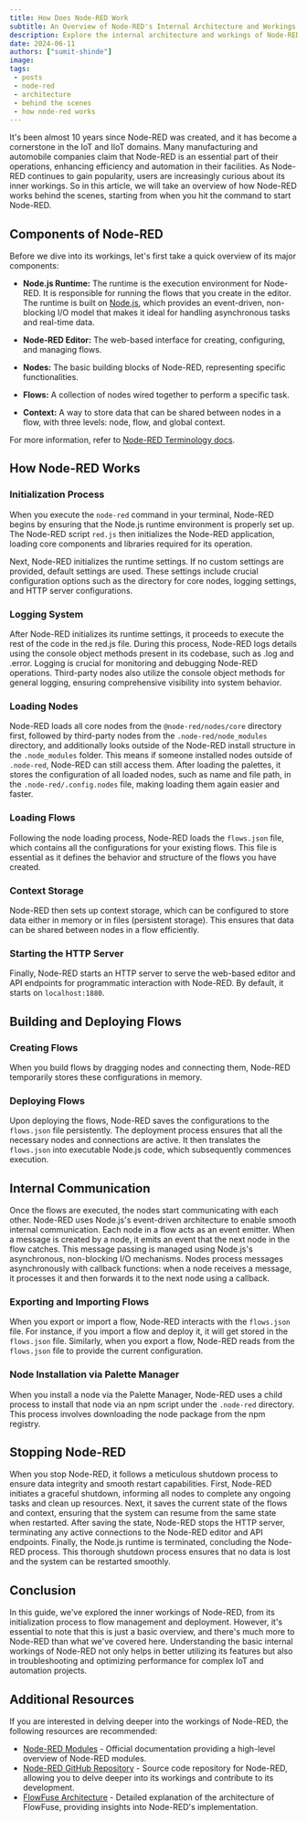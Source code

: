 ```yaml
---
title: How Does Node-RED Work
subtitle: An Overview of Node-RED's Internal Architecture and Workings
description: Explore the internal architecture and workings of Node-RED, from its runtime environment to flow management.
date: 2024-06-11
authors: ["sumit-shinde"]
image:
tags:
 - posts
 - node-red
 - architecture
 - behind the scenes
 - how node-red works
---
```


It's been almost 10 years since Node-RED was created, and it has become a cornerstone in the IoT and IIoT domains. Many manufacturing and automobile companies claim that Node-RED is an essential part of their operations, enhancing efficiency and automation in their facilities. As Node-RED continues to gain popularity, users are increasingly curious about its inner workings. So in this article, we will take an overview of how Node-RED works behind the scenes, starting from when you hit the command to start Node-RED.

<!--more-->

## Components of Node-RED

Before we dive into its workings, let's first take a quick overview of its major components:

- **Node.js Runtime:** The runtime is the execution environment for Node-RED. It is responsible for running the flows that you create in the editor. The runtime is built on [Node.js](https://nodejs.org/en/learn/getting-started/introduction-to-nodejs), which provides an event-driven, non-blocking I/O model that makes it ideal for handling asynchronous tasks and real-time data.

- **Node-RED Editor:** The web-based interface for creating, configuring, and managing flows.

- **Nodes:** The basic building blocks of Node-RED, representing specific functionalities.

- **Flows:** A collection of nodes wired together to perform a specific task.

- **Context:** A way to store data that can be shared between nodes in a flow, with three levels: node, flow, and global context.

For more information, refer to [Node-RED Terminology docs](/node-red/terminology).

## How Node-RED Works

### Initialization Process

When you execute the `node-red` command in your terminal, Node-RED begins by ensuring that the Node.js runtime environment is properly set up. The Node-RED script `red.js` then initializes the Node-RED application, loading core components and libraries required for its operation.

Next, Node-RED initializes the runtime settings. If no custom settings are provided, default settings are used. These settings include crucial configuration options such as the directory for core nodes, logging settings, and HTTP server configurations.

### Logging System

After Node-RED initializes its runtime settings, it proceeds to execute the rest of the code in the red.js file. During this process, Node-RED logs details using the console object methods present in its codebase, such as .log and .error. Logging is crucial for monitoring and debugging Node-RED operations. Third-party nodes also utilize the console object methods for general logging, ensuring comprehensive visibility into system behavior.

### Loading Nodes

Node-RED loads all core nodes from the `@node-red/nodes/core` directory first, followed by third-party nodes from the `.node-red/node_modules` directory, and additionally looks outside of the Node-RED install structure in the `.node_modules` folder. This means if someone installed nodes outside of `.node-red`, Node-RED can still access them. After loading the palettes, it stores the configuration of all loaded nodes, such as name and file path, in the `.node-red/.config.nodes` file, making loading them again easier and faster.

### Loading Flows

Following the node loading process, Node-RED loads the `flows.json` file, which contains all the configurations for your existing flows. This file is essential as it defines the behavior and structure of the flows you have created.

### Context Storage

Node-RED then sets up context storage, which can be configured to store data either in memory or in files (persistent storage). This ensures that data can be shared between nodes in a flow efficiently.

### Starting the HTTP Server

Finally, Node-RED starts an HTTP server to serve the web-based editor and API endpoints for programmatic interaction with Node-RED. By default, it starts on `localhost:1880`.

## Building and Deploying Flows

### Creating Flows

When you build flows by dragging nodes and connecting them, Node-RED temporarily stores these configurations in memory.

### Deploying Flows

Upon deploying the flows, Node-RED saves the configurations to the `flows.json` file persistently. The deployment process ensures that all the necessary nodes and connections are active. It then translates the `flows.json` into executable Node.js code, which subsequently commences execution.

## Internal Communication

Once the flows are executed, the nodes start communicating with each other. Node-RED uses Node.js's event-driven architecture to enable smooth internal communication. Each node in a flow acts as an event emitter. When a message is created by a node, it emits an event that the next node in the flow catches. This message passing is managed using Node.js's asynchronous, non-blocking I/O mechanisms. Nodes process messages asynchronously with callback functions: when a node receives a message, it processes it and then forwards it to the next node using a callback.

### Exporting and Importing Flows

When you export or import a flow, Node-RED interacts with the `flows.json` file. For instance, if you import a flow and deploy it, it will get stored in the `flows.json` file. Similarly, when you export a flow, Node-RED reads from the `flows.json` file to provide the current configuration.

### Node Installation via Palette Manager

When you install a node via the Palette Manager, Node-RED uses a child process to install that node via an npm script under the `.node-red` directory. This process involves downloading the node package from the npm registry.

## Stopping Node-RED

When you stop Node-RED, it follows a meticulous shutdown process to ensure data integrity and smooth restart capabilities. First, Node-RED initiates a graceful shutdown, informing all nodes to complete any ongoing tasks and clean up resources. Next, it saves the current state of the flows and context, ensuring that the system can resume from the same state when restarted. After saving the state, Node-RED stops the HTTP server, terminating any active connections to the Node-RED editor and API endpoints. Finally, the Node.js runtime is terminated, concluding the Node-RED process. 
This thorough shutdown process ensures that no data is lost and the system can be restarted smoothly.

## Conclusion

In this guide, we've explored the inner workings of Node-RED, from its initialization process to flow management and deployment. However, it's essential to note that this is just a basic overview, and there's much more to Node-RED than what we've covered here. Understanding the basic internal workings of Node-RED not only helps in better utilizing its features but also in troubleshooting and optimizing performance for complex IoT and automation projects.

## Additional Resources

If you are interested in delving deeper into the workings of Node-RED, the following resources are recommended:

- [Node-RED Modules](https://nodered.org/docs/) - Official documentation providing a high-level overview of Node-RED modules.
- [Node-RED GitHub Repository](https://github.com/node-red/node-red) - Source code repository for Node-RED, allowing you to delve deeper into its workings and contribute to its development.
- [FlowFuse Architecture](/docs/contribute/architecture/) - Detailed explanation of the architecture of FlowFuse, providing insights into Node-RED's implementation.
